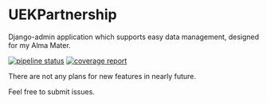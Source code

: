 # UEKPartnership

Django-admin application which supports easy data management, designed for my Alma Mater.

[![pipeline status](https://gitlab.com/jankubierecki/UEKPartnership/badges/master/pipeline.svg)](https://gitlab.com/jankubierecki/UEKPartnership/commits/master)
[![coverage report](https://gitlab.com/jankubierecki/UEKPartnership/badges/master/coverage.svg)](https://gitlab.com/jankubierecki/UEKPartnership/commits/master)

There are not any plans for new features in nearly future. 

Feel free to submit issues.
